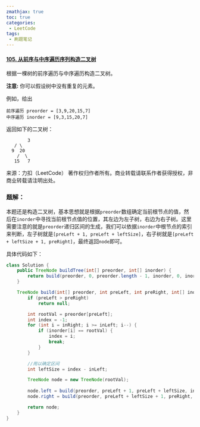```yaml
---
zmathjax: true
toc: true
categories:
 - LeetCode
tags:
 - 刷题笔记
---
```


#### [105. 从前序与中序遍历序列构造二叉树](https://leetcode-cn.com/problems/construct-binary-tree-from-preorder-and-inorder-traversal/)

根据一棵树的前序遍历与中序遍历构造二叉树。

<!--more-->

**注意:**
你可以假设树中没有重复的元素。

例如，给出

```
前序遍历 preorder = [3,9,20,15,7]
中序遍历 inorder = [9,3,15,20,7]
```

返回如下的二叉树：

    		3
       / \
      9  20
        /  \
       15   7
来源：力扣（LeetCode）
著作权归作者所有。商业转载请联系作者获得授权，非商业转载请注明出处。

### 题解：

本题还是构造二叉树，基本思想就是根据`preorder`数组确定当前根节点的值，然后在`inorder`中寻找当前根节点值的位置，其左边为左子树，右边为右子树。这里需要注意的就是`preorder`递归区间的生成，我们可以依据`inorder`中根节点的索引来判断，左子树就是`[preLeft + 1, preLeft + leftSize]`，右子树就是`[preLeft + leftSize + 1, preRight]`，最终返回`node`即可。

具体代码如下：

```java
class Solution {
    public TreeNode buildTree(int[] preorder, int[] inorder) {
        return build(preorder, 0, preorder.length - 1, inorder, 0, inorder.length - 1);
    }

    TreeNode build(int[] preorder, int preLeft, int preRight, int[] inorder, int inLeft, int inRight) {
        if (preLeft > preRight)
            return null;

        int rootVal = preorder[preLeft];
        int index = -1;
        for (int i = inRight; i >= inLeft; i--) {
            if (inorder[i] == rootVal) {
                index = i;
                break;
            }
        }

      	//用以确定区间
        int leftSize = index - inLeft;

        TreeNode node = new TreeNode(rootVal);
      	
        node.left = build(preorder, preLeft + 1, preLeft + leftSize, inorder, inLeft, index - 1);
        node.right = build(preorder, preLeft + leftSize + 1, preRight, inorder, index + 1, inRight);

        return node;
    }
}
```

